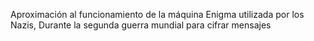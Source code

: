 Aproximación al funcionamiento de la máquina Enigma utilizada por los Nazis, Durante la segunda
guerra mundial para cifrar mensajes